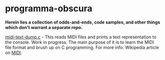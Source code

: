 # programma-obscura

**Herein lies a collection of odds-and-ends, code samples, and other things which don't warrant a separate repo.**

[midi-text-dump.c](https://github.com/adambduncan/programma-obscura/blob/master/midi-text-dump/midi-text-dump.c) - This reads MIDI files and prints a text representation to the console. Work in progress. The main purpose of it is to learn the MIDI file format and brush up on C programming. For more info: Wikipedia article on [MIDI](https://en.wikipedia.org/wiki/MIDI).
